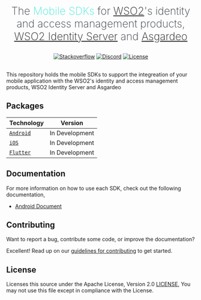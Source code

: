 <h1 align="center" style="color: #343a40;margin: 20px 0;">
  <p align="center" style="font-weight: 200;">The <span style="color: #47EBD8">Mobile SDKs</span> for <a href="https://wso2.com">WSO2</a>'s identity and access management products,  <a href="https://wso2.com">WSO2 Identity Server</a> and <a href="https://wso2.com">Asgardeo</a></p>
</h1>

<div align="center">
  <a href="https://stackoverflow.com/questions/tagged/wso2is"><img src="https://img.shields.io/badge/Ask%20for%20help%20on-Stackoverflow-orange" alt="Stackoverflow"></a>
  <a href="https://discord.gg/wso2"><img src="https://img.shields.io/badge/Join%20us%20on-Discord-%23e01563.svg" alt="Discord"></a>
  <a href="./LICENSE"><img src="https://img.shields.io/badge/License-Apache%202.0-blue.svg" alt="License"></a>
</div>

<br>

This repository holds the mobile SDKs to support the integreation of your mobile application with the WSO2's identity and access management products, WSO2 Identity Server and Asgardeo

## Packages

| Technology | Version |
| --- | --- |
| [`Android`](./android) | In Development |
| [`iOS`](./iOS) | In Development |
| [`Flutter`](./flutter) | In Development |

## Documentation

For more information on how to use each SDK, check out the following documentation,

- [Android Document](./android/README.md)

## Contributing

Want to report a bug, contribute some code, or improve the documentation?

Excellent! Read up on our [guidelines for contributing](./CONTRIBUTING.md) to get started.

## License

Licenses this source under the Apache License, Version 2.0 [LICENSE](./LICENSE), You may not use this file except in compliance with the License.
